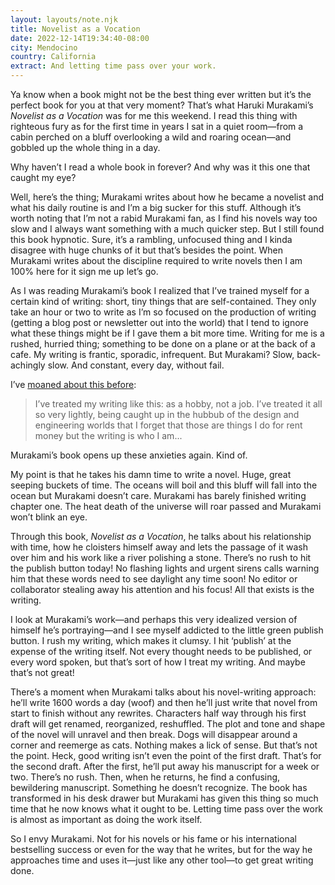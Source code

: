 ```yaml
---
layout: layouts/note.njk
title: Novelist as a Vocation
date: 2022-12-14T19:34:40-08:00
city: Mendocino
country: California
extract: And letting time pass over your work.
---
```


Ya know when a book might not be the best thing ever written but it’s the perfect book for you at that very moment? That’s what Haruki Murakami’s _Novelist as a Vocation_ was for me this weekend. I read this thing with righteous fury as for the first time in years I sat in a quiet room—from a cabin perched on a bluff overlooking a wild and roaring ocean—and gobbled up the whole thing in a day.

Why haven’t I read a whole book in forever? And why was it this one that caught my eye?

Well, here’s the thing; Murakami writes about how he became a novelist and what his daily routine is and I’m a big sucker for this stuff. Although it’s worth noting that I’m not a rabid Murakami fan, as I find his novels way too slow and I always want something with a much quicker step. But I still found this book hypnotic. Sure, it’s a rambling, unfocused thing and I kinda disagree with huge chunks of it but that’s besides the point. When Murakami writes about the discipline required to write novels then I am 100% here for it sign me up let’s go.

As I was reading Murakami’s book I realized that I’ve trained myself for a certain kind of writing: short, tiny things that are self-contained. They only take an hour or two to write as I’m so focused on the production of writing (getting a blog post or newsletter out into the world) that I tend to ignore what these things might be if I gave them a bit more time. Writing for me is a rushed, hurried thing; something to be done on a plane or at the back of a cafe. My writing is frantic, sporadic, infrequent. But Murakami? Slow, back-achingly slow. And constant, every day, without fail.

I’ve [moaned about this before](https://www.robinrendle.com/notes/on-writing/):

> I’ve treated my writing like this: as a hobby, not a job. I’ve treated it all so very lightly, being caught up in the hubbub of the design and engineering worlds that I forget that those are things I do for rent money but the writing is who I am...

Murakami’s book opens up these anxieties again. Kind of.

My point is that he takes his damn time to write a novel. Huge, great seeping buckets of time. The oceans will boil and this bluff will fall into the ocean but Murakami doesn’t care. Murakami has barely finished writing chapter one. The heat death of the universe will roar passed and Murakami won’t blink an eye.

Through this book, _Novelist as a Vocation_, he talks about his relationship with time, how he cloisters himself away and lets the passage of it wash over him and his work like a river polishing a stone. There’s no rush to hit the publish button today! No flashing lights and urgent sirens calls warning him that these words need to see daylight any time soon! No editor or collaborator stealing away his attention and his focus! All that exists is the writing.

I look at Murakami’s work—and perhaps this very idealized version of himself he’s portraying—and I see myself addicted to the little green publish button. I rush my writing, which makes it clumsy. I hit ‘publish’ at the expense of the writing itself. Not every thought needs to be published, or every word spoken, but that’s sort of how I treat my writing. And maybe that’s not great!

There’s a moment when Murakami talks about his novel-writing approach: he’ll write 1600 words a day (woof) and then he’ll just write that novel from start to finish without any rewrites. Characters half way through his first draft will get renamed, reorganized, reshuffled. The plot and tone and shape of the novel will unravel and then break. Dogs will disappear around a corner and reemerge as cats. Nothing makes a lick of sense. But that’s not the point. Heck, good writing isn’t even the point of the first draft. That’s for the second draft. After the first, he’ll put away his manuscript for a week or two. There’s no rush. Then, when he returns, he find a confusing, bewildering manuscript. Something he doesn’t recognize. The book has transformed in his desk drawer but Murakami has given this thing so much time that he now knows what it ought to be. Letting time pass over the work is almost as important as doing the work itself.

So I envy Murakami. Not for his novels or his fame or his international bestselling success or even for the way that he writes, but for the way he approaches time and uses it—just like any other tool—to get great writing done.
